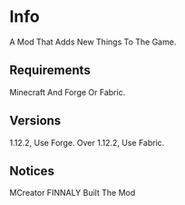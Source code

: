 # Info
A Mod That Adds New Things To The Game.
## Requirements
Minecraft And Forge Or Fabric.
## Versions
1.12.2, Use Forge. Over 1.12.2, Use Fabric.
## Notices
MCreator FINNALY Built The Mod
